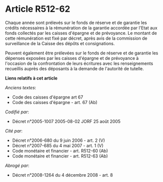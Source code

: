 # Article R512-62

Chaque année sont prélevés sur le fonds de réserve et de garantie les crédits nécessaires à la rémunération de la garantie
accordée par l'Etat aux fonds collectés par les caisses d'épargne et de prévoyance. Le montant de cette rémunération est fixé
par décret, après avis de la commission de surveillance de la Caisse des dépôts et consignations.

Peuvent également être prélevées sur le fonds de réserve et de garantie les dépenses exposées par les caisses d'épargne et de
prévoyance à l'occasion de la confrontation de leurs écritures avec les renseignements recueillis auprès des déposants à la
demande de l'autorité de tutelle.

**Liens relatifs à cet article**

_Anciens textes_:

  - Code des caisses d'épargne art 67
  - Code des caisses d'épargne - art. 67 (Ab)

_Codifié par_:

  - Décret n°2005-1007 2005-08-02 JORF 25 août 2005

_Cité par_:

  - Décret n°2006-680 du 9 juin 2006 - art. 2 (V)
  - Décret n°2007-685 du 4 mai 2007 - art. 1 (V)
  - Code monétaire et financier - art. R512-60 (Ab)
  - Code monétaire et financier - art. R512-63 (Ab)

_Abrogé par_:

  - Décret n°2008-1264 du 4 décembre 2008 - art. 8
